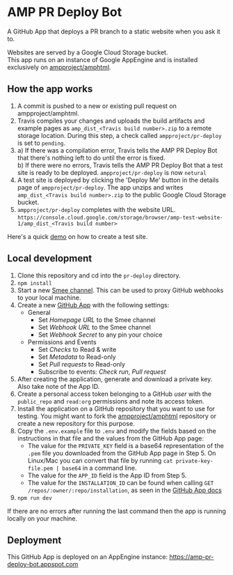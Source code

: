 AMP PR Deploy Bot
===================

A GitHub App that deploys a PR branch to a static website when you ask it to. 

Websites are served by a Google Cloud Storage bucket. <br>
This app runs on an instance of Google AppEngine and is installed exclusively on [ampproject/amphtml](https://github.com/ampproject/amphtml).

How the app works
----------------
1. A commit is pushed to a new or existing pull request on ampproject/amphtml.
2. Travis compiles your changes and uploads the build artifacts and example pages as `amp_dist_<Travis build number>.zip` to a remote storage location. During this step, a check called `ampproject/pr-deploy` is set to `pending`.
3. a) If there was a compilation error, Travis tells the AMP PR Deploy Bot that there's nothing left to do until the error is fixed. <br>
   b) If there were no errors, Travis tells the AMP PR Deploy Bot that a test site is ready to be deployed. `ampproject/pr-deploy` is now `netural`
4. A test site is deployed by clicking the 'Deploy Me' button in the details page of `ampproject/pr-deploy`. The app unzips and writes `amp_dist_<Travis build number>.zip` to the public Google Cloud Storage bucket.
5. `ampproject/pr-deploy` completes with the website URL. `https://console.cloud.google.com/storage/browser/amp-test-website-1/amp_dist_<Travis build number>`

Here's a quick [demo](https://github.com/ampproject/amphtml/pull/24274) on how to create a test site.

Local development
-----------------

1. Clone this repository and cd into the `pr-deploy` directory.
2. `npm install`
3. Start a new [Smee channel](https://smee.io/). This can be used to proxy
   GitHub webhooks to your local machine.
4. Create a new [GitHub App](https://github.com/settings/apps/new) with the following settings:
   * General
     * Set _Homepage URL_ to the Smee channel
     * Set _Webhook URL_ to the Smee channel
     * Set _Webhook Secret_ to any pin your choice
   * Permissions and Events
     * Set _Checks_ to Read & write
     * Set _Metadata_ to Read-only
     * Set _Pull requests_ to Read-only
     * Subscribe to events: _Check run_, _Pull request_   
5. After creating the application, generate and download a private key. Also
   take note of the App ID.
6. Create a personal access token belonging to a GitHub _user_ with the
   `public_repo` and `read:org` permissions and note its access token.
7. Install the application on a GitHub repository that you want to use for
   testing. You might want to fork the [ampproject/amphtml](https://github.com/ampproject/amphtml) repository or create a new repository for this purpose.
8. Copy the `.env.example` file to `.env` and modify the fields based on the
   instructions in that file and the values from the GitHub App page:
   * The value for the `PRIVATE_KEY` field is a base64 representation of the
     `.pem` file you downloaded from the GitHub App page in Step 5. On Linux/Mac you can
     convert that file by running `cat private-key-file.pem | base64` in a
     command line.
   * The value for the `APP_ID` field is the App ID from
     Step 5.
   * The value for the `INSTALLATION_ID` can be found when calling `GET /repos/:owner/:repo/installation`, as seen in the [GitHub App docs](https://github.com/octokit/app.js#authenticating-as-an-app)     
9. `npm run dev`

If there are no errors after running the last command then the app is running
locally on your machine.


Deployment
----------

This GitHub App is deployed on an AppEngine instance:
https://amp-pr-deploy-bot.appspot.com